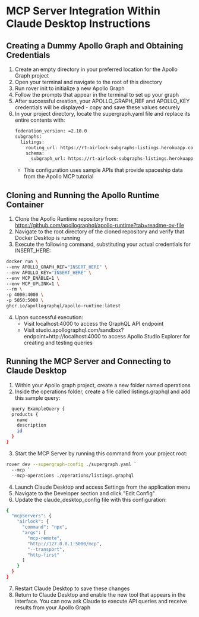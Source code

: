# MCP Server Integration Within Claude Desktop Instructions

## Creating a Dummy Apollo Graph and Obtaining Credentials
1. Create an empty directory in your preferred location for the Apollo Graph project
2. Open your terminal and navigate to the root of this directory
3. Run rover init to initialize a new Apollo Graph
4. Follow the prompts that appear in the terminal to set up your graph
5. After successful creation, your APOLLO_GRAPH_REF and APOLLO_KEY credentials will be displayed - copy and save these values securely
6. In your project directory, locate the supergraph.yaml file and replace its entire contents with:
   ```bash
   federation_version: =2.10.0
   subgraphs:
     listings:
       routing_url: https://rt-airlock-subgraphs-listings.herokuapp.com/
       schema:
         subgraph_url: https://rt-airlock-subgraphs-listings.herokuapp.com/	
   ```
   - This configuration uses sample APIs that provide spaceship data from the Apollo MCP tutorial

  ## Cloning and Running the Apollo Runtime Container
  1. Clone the Apollo Runtime repository from: https://github.com/apollographql/apollo-runtime?tab=readme-ov-file
  2. Navigate to the root directory of the cloned repository and verify that Docker Desktop is running
  3. Execute the following command, substituting your actual credentials for INSERT_HERE:
  ```bash
  docker run \
--env APOLLO_GRAPH_REF="INSERT_HERE" \
--env APOLLO_KEY="INSERT_HERE" \
--env MCP_ENABLE=1 \
--env MCP_UPLINK=1 \
--rm \
-p 4000:4000 \
-p 5050:5000 \
ghcr.io/apollographql/apollo-runtime:latest
  ```
4. Upon successful execution:
   - Visit localhost:4000 to access the GraphQL API endpoint
   - Visit studio.apollographql.com/sandbox?endpoint=http://localhost:4000 to access Apollo Studio Explorer for creating and testing queries
   
## Running the MCP Server and Connecting to Claude Desktop
1. Within your Apollo graph project, create a new folder named operations
2. Inside the operations folder, create a file called listings.graphql and add this sample query:
```bash
  query ExampleQuery {
  products {
    name
    description
    id
  }
}
  ```
3. Start the MCP Server by running this command from your project root:
```bash
rover dev --supergraph-config ./supergraph.yaml `
  --mcp `
  --mcp-operations ./operations/listings.graphql
```
4. Launch Claude Desktop and access Settings from the application menu
5. Navigate to the Developer section and click "Edit Config"
6. Update the claude_desktop_config file with this configuration:
```bash
{
  "mcpServers": {
    "airlock": {
      "command": "npx",
      "args": [
        "mcp-remote",
        "http://127.0.0.1:5000/mcp",
        "--transport",
        "http-first"
      ]
    }
  }
}
```
7. Restart Claude Desktop to save these changes
8. Return to Claude Desktop and enable the new tool that appears in the interface. You can now ask Claude to execute API queries and receive results from your Apollo Graph
